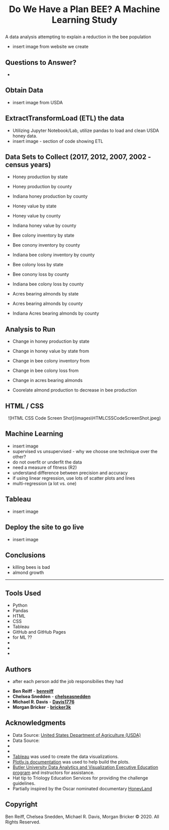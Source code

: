 # <p align="center">Do We Have a Plan BEE? A Machine Learning Study</p>

A data analysis attempting to explain a reduction in the bee population
- insert image from website we create

## Questions to Answer?
* 

## Obtain Data
- insert image from USDA

## **E**xtract**T**ransform**L**oad (ETL) the data
- Utilizing Jupyter Notebook/Lab, utilize pandas to load and clean USDA honey data.
- insert image - section of code showing ETL

## Data Sets to Collect (2017, 2012, 2007, 2002 - census years)
* Honey production by state
* Honey production by county
* Indiana honey production by county

* Honey value by state
* Honey value by county
* Indiana honey value by county

* Bee colony inventory by state
* Bee conony inventory by county
* Indiana bee colony inventory by county

* Bee colony loss by state
* Bee conony loss by county
* Indiana bee colony loss by county

* Acres bearing almonds by state
* Acres bearing almonds by county
* Indiana Acres bearing almonds by county

## Analysis to Run
* Change in honey production by state
* Change in honey value by state from
* Change in bee colony inventory from
* Change in bee colony loss from
* Change in acres bearing almonds

* Coorelate almond production to decrease in bee production


## HTML / CSS

<p align="center"> ![HTML CSS Code Screen Shot](images\HTMLCSSCodeScreenShot.jpeg) </p>


## Machine Learning
- insert image
- supervised vs unsupervised - why we choose one technique over the other?
- do not overfit or underfit the data
- need a measure of fitness (R2)
- understand difference between precision and accuracy
- if using linear regression, use lots of scatter plots and lines
- multi-regression (a lot vs. one)

## Tableau
- insert image

## Deploy the site to go live
- insert image

## Conclusions
- killing bees is bad
- almond growth

- - -
## Tools Used

* Python
* Pandas
* HTML
* CSS
* Tableau
* GitHub and GitHub Pages
* for ML ??
* 
* 
* 


## Authors

- after each person add the job responsibilies they had

* **Ben Reiff** - **[benreiff](https://github.com/benreiff)**
* **Chelsea Snedden** - **[chelseasnedden](https://github.com/chelseasnedden)**
* **Michael R. Davis** - **[Davis1776](https://github.com/Davis1776)**
* **Morgan Bricker** - **[bricker3k](https://github.com/benreiff)**


## Acknowledgments

* Data Source: [United States Department of Agriculture (USDA)](https://quickstats.nass.usda.gov/)
* Data Source:
* 
* 
* [Tableau](https://www.tableau.com/) was used to create the data visualizations.
* [Plotly.js documentation](https://plot.ly/javascript/) was used to help build the plots.
* [Butler University Data Analytics and Visualization Executive Education program](https://www.butler.edu/executive-education) and instructors for assistance.
* Hat tip to Triology Education Services for providing the challenge guidelines.
* Partially inspired by the Oscar nominated documentary [HoneyLand](https://www.imdb.com/title/tt8991268/)

## Copyright
Ben Reiff, Chelsea Snedden, Michael R. Davis, Morgan Bricker © 2020. All Rights Reserved.